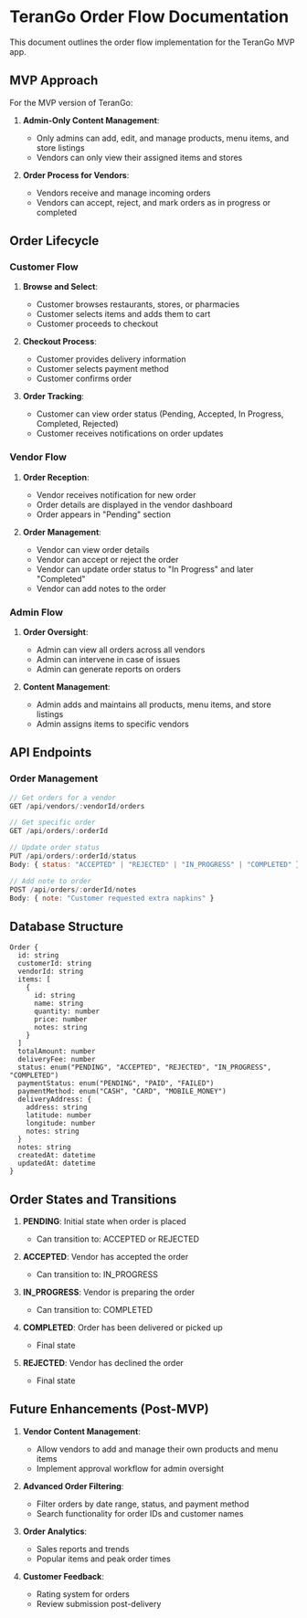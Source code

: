 # TeranGo Order Flow Documentation

This document outlines the order flow implementation for the TeranGo MVP app.

## MVP Approach

For the MVP version of TeranGo:

1. **Admin-Only Content Management**:

   - Only admins can add, edit, and manage products, menu items, and store listings
   - Vendors can only view their assigned items and stores

2. **Order Process for Vendors**:
   - Vendors receive and manage incoming orders
   - Vendors can accept, reject, and mark orders as in progress or completed

## Order Lifecycle

### Customer Flow

1. **Browse and Select**:

   - Customer browses restaurants, stores, or pharmacies
   - Customer selects items and adds them to cart
   - Customer proceeds to checkout

2. **Checkout Process**:

   - Customer provides delivery information
   - Customer selects payment method
   - Customer confirms order

3. **Order Tracking**:
   - Customer can view order status (Pending, Accepted, In Progress, Completed, Rejected)
   - Customer receives notifications on order updates

### Vendor Flow

1. **Order Reception**:

   - Vendor receives notification for new order
   - Order details are displayed in the vendor dashboard
   - Order appears in "Pending" section

2. **Order Management**:
   - Vendor can view order details
   - Vendor can accept or reject the order
   - Vendor can update order status to "In Progress" and later "Completed"
   - Vendor can add notes to the order

### Admin Flow

1. **Order Oversight**:

   - Admin can view all orders across all vendors
   - Admin can intervene in case of issues
   - Admin can generate reports on orders

2. **Content Management**:
   - Admin adds and maintains all products, menu items, and store listings
   - Admin assigns items to specific vendors

## API Endpoints

### Order Management

```javascript
// Get orders for a vendor
GET /api/vendors/:vendorId/orders

// Get specific order
GET /api/orders/:orderId

// Update order status
PUT /api/orders/:orderId/status
Body: { status: "ACCEPTED" | "REJECTED" | "IN_PROGRESS" | "COMPLETED" }

// Add note to order
POST /api/orders/:orderId/notes
Body: { note: "Customer requested extra napkins" }
```

## Database Structure

```
Order {
  id: string
  customerId: string
  vendorId: string
  items: [
    {
      id: string
      name: string
      quantity: number
      price: number
      notes: string
    }
  ]
  totalAmount: number
  deliveryFee: number
  status: enum("PENDING", "ACCEPTED", "REJECTED", "IN_PROGRESS", "COMPLETED")
  paymentStatus: enum("PENDING", "PAID", "FAILED")
  paymentMethod: enum("CASH", "CARD", "MOBILE_MONEY")
  deliveryAddress: {
    address: string
    latitude: number
    longitude: number
    notes: string
  }
  notes: string
  createdAt: datetime
  updatedAt: datetime
}
```

## Order States and Transitions

1. **PENDING**: Initial state when order is placed

   - Can transition to: ACCEPTED or REJECTED

2. **ACCEPTED**: Vendor has accepted the order

   - Can transition to: IN_PROGRESS

3. **IN_PROGRESS**: Vendor is preparing the order

   - Can transition to: COMPLETED

4. **COMPLETED**: Order has been delivered or picked up

   - Final state

5. **REJECTED**: Vendor has declined the order
   - Final state

## Future Enhancements (Post-MVP)

1. **Vendor Content Management**:

   - Allow vendors to add and manage their own products and menu items
   - Implement approval workflow for admin oversight

2. **Advanced Order Filtering**:

   - Filter orders by date range, status, and payment method
   - Search functionality for order IDs and customer names

3. **Order Analytics**:

   - Sales reports and trends
   - Popular items and peak order times

4. **Customer Feedback**:
   - Rating system for orders
   - Review submission post-delivery
